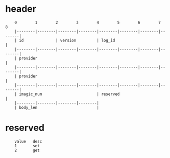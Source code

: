 header
=====

        0        1        2        3        4        5        6        7        8
        |--------|--------|--------|--------|--------|--------|--------|--------|
        | id              | version         | log_id                            |
        |--------|--------|--------|--------|--------|--------|--------|--------|
        | provider                                                              |
        |--------|--------|--------|--------|--------|--------|--------|--------|
        | provider                                                              |
        |--------|--------|--------|--------|--------|--------|--------|--------|
        | imagic_num                        | reserved                          |
        |--------|--------|--------|--------|
        | body_len                          |

reserved
=====

        value   desc  
        1       set
        2       get
